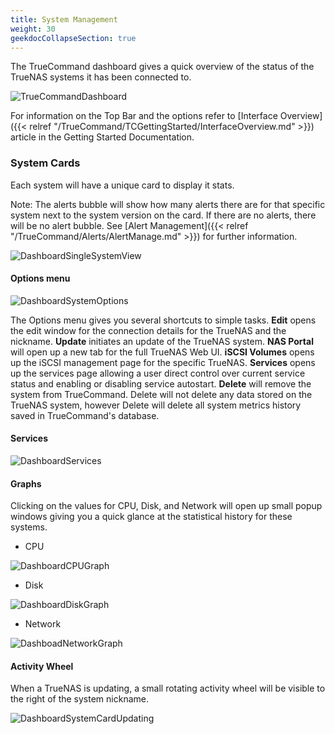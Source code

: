 ```yaml
---
title: System Management
weight: 30
geekdocCollapseSection: true
---
```


The TrueCommand dashboard gives a quick overview of the status of the TrueNAS systems it has been connected to.

![TrueCommandDashboard](/images/TrueCommand/2.0/TCDashBoard.png "TrueCommand Dashboard")

For information on the Top Bar and the options refer to [Interface Overview]({{< relref "/TrueCommand/TCGettingStarted/InterfaceOverview.md" >}}) article in the Getting Started Documentation.

### System Cards

Each system will have a unique card to display it stats.

Note: The alerts bubble will show how many alerts there are for that specific system next to the system version on the card. If there are no alerts, there will be no alert bubble. See [Alert Management]({{< relref "/TrueCommand/Alerts/AlertManage.md" >}}) for further information.

![DashboardSingleSystemView](/images/TrueCommand/2.0/DashboardSingleSystemView.png "Dashboard Single System View")

#### Options menu

![DashboardSystemOptions](/images/TrueCommand/2.0/DashboardSystemOptions.png "Dashboard System Options")

The Options menu gives you several shortcuts to simple tasks.  **Edit** opens the edit window for the connection details for the TrueNAS and the nickname. **Update** initiates an update of the TrueNAS system. **NAS Portal** will open up a new tab for the full TrueNAS Web UI.  **iSCSI Volumes** opens up the iSCSI management page for the specific TrueNAS.  **Services** opens up the services page allowing a user direct control over current service status and enabling or disabling service autostart.  **Delete** will remove the system from TrueCommand.  Delete will not delete any data stored on the TrueNAS system, however Delete will delete all system metrics history saved in TrueCommand's database.

#### Services
![DashboardServices](/images/TrueCommand/2.0/DashboardServices.png "Dashboard Services")

#### Graphs

Clicking on the values for CPU, Disk, and Network will open up small popup windows giving you a quick glance at the statistical history for these systems.

+ CPU

![DashboardCPUGraph](/images/TrueCommand/2.0/DashboardCPUGraph.png "Dashboard CPU Graph")

+ Disk

![DashboardDiskGraph](/images/TrueCommand/2.0/DashboardDiskGraph.png "Dashboard Disk Graph")

+ Network

![DashboadNetworkGraph](/images/TrueCommand/2.0/DashboadNetworkGraph.png "Dashboad Network Graph")


#### Activity Wheel

When a TrueNAS is updating, a small rotating activity wheel will be visible to the right of the system nickname.

![DashboardSystemCardUpdating](/images/TrueCommand/2.0/DashboardSystemCardUpdating.png "Dashboard System Card Updating")


